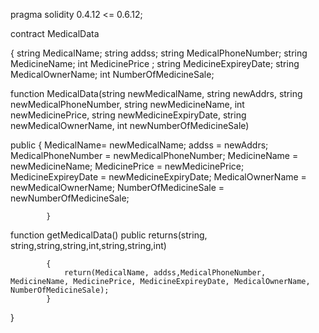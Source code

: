 pragma solidity 0.4.12 <= 0.6.12;

contract MedicalData

 { 
             string MedicalName;
             string addss;
             string MedicalPhoneNumber;
             string MedicineName;
             int MedicinePrice ;
             string MedicineExpireyDate;
             string MedicalOwnerName;
             int NumberOfMedicineSale;
 
 function MedicalData(string newMedicalName, string newAddrs, string newMedicalPhoneNumber, string newMedicineName,
 int newMedicinePrice, string newMedicineExpiryDate, string newMedicalOwnerName, int newNumberOfMedicineSale)
 
 public
           {
                 MedicalName= newMedicalName;
                 addss = newAddrs;
                 MedicalPhoneNumber = newMedicalPhoneNumber;
                 MedicineName = newMedicineName;
                 MedicinePrice = newMedicinePrice;
                 MedicineExpireyDate = newMedicineExpiryDate;
                 MedicalOwnerName = newMedicalOwnerName;
                 NumberOfMedicineSale = newNumberOfMedicineSale;
              
            }
         
 
 function getMedicalData() public returns(string, string,string,string,int,string,string,int)
 
            { 
                return(MedicalName, addss,MedicalPhoneNumber, MedicineName, MedicinePrice, MedicineExpireyDate, MedicalOwnerName, NumberOfMedicineSale);
            }   
 
 
  }
